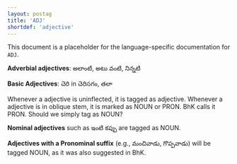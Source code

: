 ```yaml
---
layout: postag
title: 'ADJ'
shortdef: 'adjective'
---
```


This document is a placeholder for the language-specific documentation
for `ADJ`.


**Adverbial adjectives**: అలాంటి, అటు వంటి, నిన్నటి 

**Basic Adjectives**: చెరి in చెరిసగం, తలా 

Whenever a adjective is uninflected, it is tagged as adjective. 
Whenever a adjective is in oblique stem, it is marked as NOUN or PRON. BhK calls it PRON. Should we simply tag as NOUN?

**Nominal adjectives** such as ఇంటి కప్పు are tagged as NOUN.

**Adjectives with a Pronominal suffix** (e.g., మంచివాడు, గొప్పవాడు) will be tagged NOUN, as it was also suggested in BhK. 



